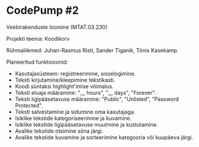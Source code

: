 CodePump #2
=============

Veebirakenduste loomine (MTAT.03.230)

Projekti teema: Koodikorv

Rühmaliikmed: Juhan-Rasmus Risti, Sander Tiganik, Tõnis Kasekamp.

Planeeritud funktsioonid:
* Kasutajasüsteem: registreerimine, sisselogimine.
* Teksti kirjutamine/kleepimine tekstikasti.
* Koodi süntaksi highlight'imise võimalus.
* Teksti eluaja määramine: "__ hours", "__ days", "Forever".
* Teksti ligipääsetavuse määramine: "Public", "Unlisted", "Password Protected".
* Teksti salvestamine ja sidumine oma kasutajaga.
* Isiklike tekstide kategoriseerimine ja kuvamine.
* Isiklike tekstide ligipääsetavuse muutmine ja kustutamine.
* Avalike tekstide otsimine sõna järgi.
* Avalike tekstide kuvamine ja sorteerimine kategooria või kuupäeva järgi.

